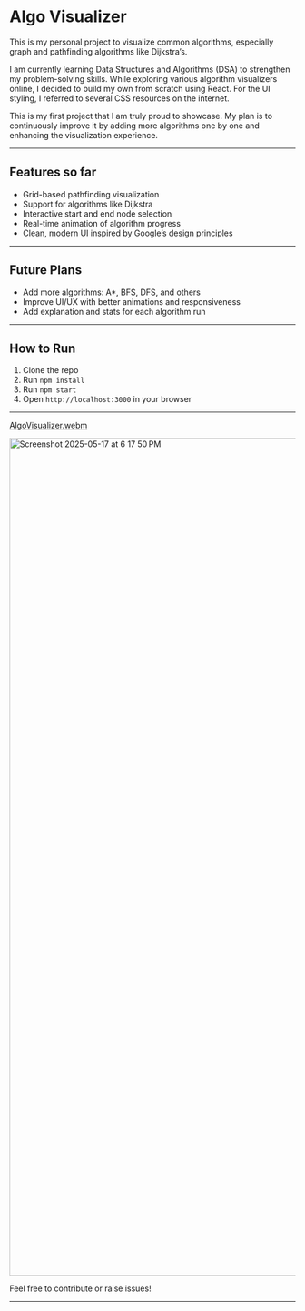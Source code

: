 # Algo Visualizer

This is my personal project to visualize common algorithms, especially graph and pathfinding algorithms like Dijkstra’s.  

I am currently learning Data Structures and Algorithms (DSA) to strengthen my problem-solving skills. While exploring various algorithm visualizers online, I decided to build my own from scratch using React. For the UI styling, I referred to several CSS resources on the internet.

This is my first project that I am truly proud to showcase. My plan is to continuously improve it by adding more algorithms one by one and enhancing the visualization experience.

---

## Features so far

- Grid-based pathfinding visualization
- Support for algorithms like Dijkstra
- Interactive start and end node selection
- Real-time animation of algorithm progress
- Clean, modern UI inspired by Google’s design principles

---

## Future Plans

- Add more algorithms: A*, BFS, DFS, and others
- Improve UI/UX with better animations and responsiveness
- Add explanation and stats for each algorithm run

---

## How to Run

1. Clone the repo  
2. Run `npm install`  
3. Run `npm start`  
4. Open `http://localhost:3000` in your browser  

---

[AlgoVisualizer.webm](https://github.com/user-attachments/assets/c6652c67-5c36-4f73-9d6b-bb19442ca3e0)

<img width="1473" alt="Screenshot 2025-05-17 at 6 17 50 PM" src="https://github.com/user-attachments/assets/f4e540a3-dec3-4a97-84a0-bd3fa61cde6b" />


Feel free to contribute or raise issues!

---

